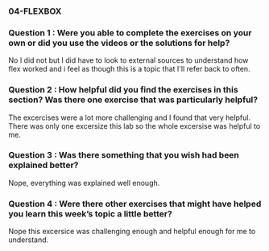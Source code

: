 ### 04-FLEXBOX

### Question 1 : Were you able to complete the exercises on your own or did you use the videos or the solutions for help?

No I did not but I did have to look to external sources to understand how flex worked and i feel as though this is a topic that I'll refer back to often.

### Question 2 : How helpful did you find the exercises in this section? Was there one exercise that was particularly helpful?

The excercises were a lot more challenging and I found that very helpful. There was only one excersize this lab so the whole excersise was helpful to me. 

### Question 3 : Was there something that you wish had been explained better?

Nope, everything was explained well enough. 

### Question 4 : Were there other exercises that might have helped you learn this week’s topic a little better?

Nope this excersice was challenging enough and helpful enough for me to understand. 